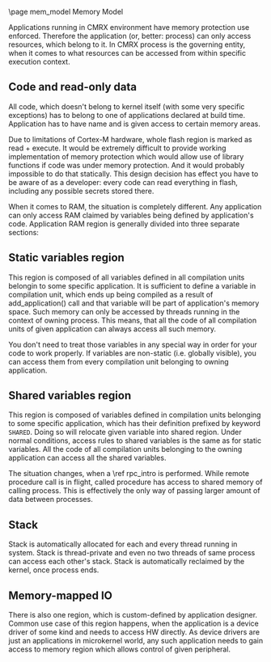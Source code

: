 \page mem_model Memory Model

Applications running in CMRX environment have memory protection use enforced.
Therefore the application (or, better: process) can only access resources, which
belong to it. In CMRX process is the governing entity, when it comes to what
resources can be accessed from within specific execution context.

Code and read-only data
-----------------------

All code, which doesn't belong to kernel itself (with some very specific
exceptions) has to belong to one of applications declared at build time.
Application has to have name and is given access to certain memory areas.

Due to limitations of Cortex-M hardware, whole flash region is marked as read +
execute. It would be extremely difficult to provide working implementation of
memory protection which would allow use of library functions if code was under
memory protection. And it would probably impossible to do that statically. This
design decision has effect you have to be aware of as a developer: every code
can read everything in flash, including any possible secrets stored there.

When it comes to RAM, the situation is completely different. Any application can
only access RAM claimed by variables being defined by application's code.
Application RAM region is generally divided into three separate sections:

Static variables region
-----------------------

This region is composed of all variables defined in all compilation units
belongin to some specific application. It is sufficient to define a variable in
compilation unit, which ends up being compiled as a result of add_application()
call and that variable will be part of application's memory space. Such memory
can only be accessed by threads running in the context of owning process. This
means, that all the code of all compilation units of given application can
always access all such memory.

You don't need to treat those variables in any special way in order for your
code to work properly. If variables are non-static (i.e. globally visible), you
can access them from every compilation unit belonging to owning application.

Shared variables region
-----------------------

This region is composed of variables defined in compilation units belonging to
some specific application, which has their definition prefixed by keyword
`SHARED`. Doing so will relocate given variable into shared region. Under normal
conditions, access rules to shared variables is the same as for static
variables. All the code of all compilation units belonging to the owning
application can access all the shared variables.

The situation changes, when a \ref rpc_intro is performed. While remote
procedure call is in flight, called procedure has access to shared memory of
calling process. This is effectively the only way of passing larger amount of 
data between processes.

Stack
-----

Stack is automatically allocated for each and every thread running in system.
Stack is thread-private and even no two threads of same process can access each
other's stack. Stack is automatically reclaimed by the kernel, once process
ends.

Memory-mapped IO
----------------

There is also one region, which is custom-defined by application designer.
Common use case of this region happens, when the application is a
device driver of some kind and needs to access HW directly. As device drivers
are just an applications in microkernel world, any such application needs to gain
access to memory region which allows control of given peripheral.

